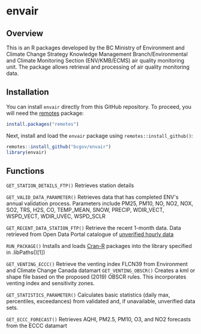 


# envair 

## Overview

This is an R packages developed by the BC Ministry of Environment and Climate Change Strategy  Knowledge Management Branch/Environmental and Climate Monitoring Section (ENV/KMB/ECMS) air quality monitoring unit. The package allows retrieval and processing of air quality monitoring data.

## Installation 

You can install `envair` directly from this GitHub repository. To proceed, you will need the [remotes](https://cran.r-project.org/package=remotes) package:


```r
install.packages("remotes")
```

Next, install and load the `envair` package using `remotes::install_github()`:


```r
remotes::install_github("bcgov/envair")
library(envair)
```

## Functions

`GET_STATION_DETAILS_FTP()`  Retrieves station details

`GET_VALID_DATA_PARAMETER()` Retrieves data that has completed ENV's annual validation process. Parameters include PM25, PM10, NO, NO2, NOX, SO2, TRS, H2S, CO, TEMP_MEAN, SNOW, PRECIP, WDIR_VECT, WSPD_VECT, WDIR_UVEC, WSPD_SCLR

`GET_RECENT_DATA_STATION_FTP()` Retrieve the recent 1-month data. Data retrieved from Open Data Portal catalogue of [unverified hourly data](https://catalogue.data.gov.bc.ca/dataset/air-quality-monitoring-unverified-hourly-air-quality-and-meteorological-data)

`RUN_PACKAGE()` Installs and loads [Cran-R](https://cran.r-project.org/) packages into the library specified in .libPaths()[1])

`GET_VENTING_ECCC()` Retrieve the venting index FLCN39 from Environment and Climate Change Canada datamart
`GET_VENTING_OBSCR()` Creates a kml or shape file based on the proposed (2019) OBSCR rules. This incorporates venting index and sensitivity zones.

`GET_STATISTICS_PARAMETER()` Calculates basic statistics (daily max, percentiles, exceedances) from validated and, if unavailable, unverified data sets.

`GET_ECCC_FORECAST()` Retrieves AQHI, PM2.5, PM10, O3, and NO2 forecasts from the ECCC datamart
